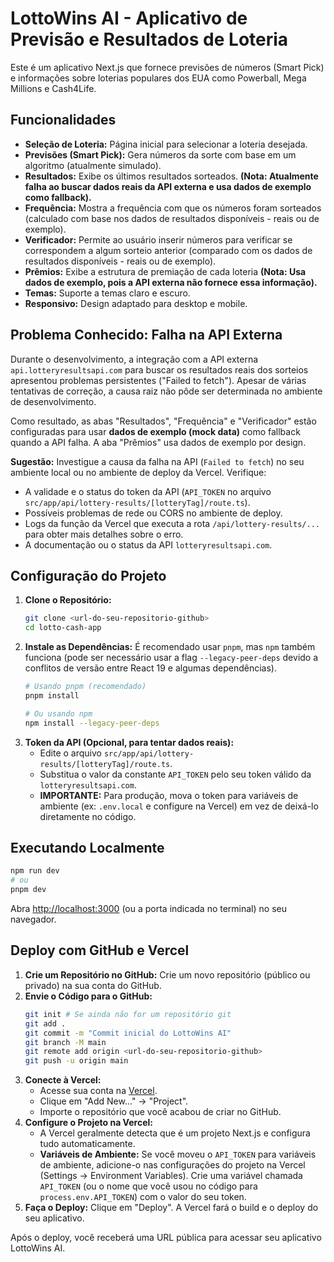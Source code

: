 # LottoWins AI - Aplicativo de Previsão e Resultados de Loteria

Este é um aplicativo Next.js que fornece previsões de números (Smart Pick) e informações sobre loterias populares dos EUA como Powerball, Mega Millions e Cash4Life.

## Funcionalidades

*   **Seleção de Loteria:** Página inicial para selecionar a loteria desejada.
*   **Previsões (Smart Pick):** Gera números da sorte com base em um algoritmo (atualmente simulado).
*   **Resultados:** Exibe os últimos resultados sorteados. **(Nota: Atualmente falha ao buscar dados reais da API externa e usa dados de exemplo como fallback).**
*   **Frequência:** Mostra a frequência com que os números foram sorteados (calculado com base nos dados de resultados disponíveis - reais ou de exemplo).
*   **Verificador:** Permite ao usuário inserir números para verificar se correspondem a algum sorteio anterior (comparado com os dados de resultados disponíveis - reais ou de exemplo).
*   **Prêmios:** Exibe a estrutura de premiação de cada loteria **(Nota: Usa dados de exemplo, pois a API externa não fornece essa informação).**
*   **Temas:** Suporte a temas claro e escuro.
*   **Responsivo:** Design adaptado para desktop e mobile.

## Problema Conhecido: Falha na API Externa

Durante o desenvolvimento, a integração com a API externa `api.lotteryresultsapi.com` para buscar os resultados reais dos sorteios apresentou problemas persistentes ("Failed to fetch"). Apesar de várias tentativas de correção, a causa raiz não pôde ser determinada no ambiente de desenvolvimento.

Como resultado, as abas "Resultados", "Frequência" e "Verificador" estão configuradas para usar **dados de exemplo (mock data)** como fallback quando a API falha. A aba "Prêmios" usa dados de exemplo por design.

**Sugestão:** Investigue a causa da falha na API (`Failed to fetch`) no seu ambiente local ou no ambiente de deploy da Vercel. Verifique:
*   A validade e o status do token da API (`API_TOKEN` no arquivo `src/app/api/lottery-results/[lotteryTag]/route.ts`).
*   Possíveis problemas de rede ou CORS no ambiente de deploy.
*   Logs da função da Vercel que executa a rota `/api/lottery-results/...` para obter mais detalhes sobre o erro.
*   A documentação ou o status da API `lotteryresultsapi.com`.

## Configuração do Projeto

1.  **Clone o Repositório:**
    ```bash
    git clone <url-do-seu-repositorio-github>
    cd lotto-cash-app
    ```
2.  **Instale as Dependências:** É recomendado usar `pnpm`, mas `npm` também funciona (pode ser necessário usar a flag `--legacy-peer-deps` devido a conflitos de versão entre React 19 e algumas dependências).
    ```bash
    # Usando pnpm (recomendado)
    pnpm install

    # Ou usando npm
    npm install --legacy-peer-deps
    ```
3.  **Token da API (Opcional, para tentar dados reais):**
    *   Edite o arquivo `src/app/api/lottery-results/[lotteryTag]/route.ts`.
    *   Substitua o valor da constante `API_TOKEN` pelo seu token válido da `lotteryresultsapi.com`.
    *   **IMPORTANTE:** Para produção, mova o token para variáveis de ambiente (ex: `.env.local` e configure na Vercel) em vez de deixá-lo diretamente no código.

## Executando Localmente

```bash
npm run dev
# ou
pnpm dev
```

Abra [http://localhost:3000](http://localhost:3000) (ou a porta indicada no terminal) no seu navegador.

## Deploy com GitHub e Vercel

1.  **Crie um Repositório no GitHub:** Crie um novo repositório (público ou privado) na sua conta do GitHub.
2.  **Envie o Código para o GitHub:**
    ```bash
    git init # Se ainda não for um repositório git
    git add .
    git commit -m "Commit inicial do LottoWins AI"
    git branch -M main
    git remote add origin <url-do-seu-repositorio-github>
    git push -u origin main
    ```
3.  **Conecte à Vercel:**
    *   Acesse sua conta na [Vercel](https://vercel.com/).
    *   Clique em "Add New..." -> "Project".
    *   Importe o repositório que você acabou de criar no GitHub.
4.  **Configure o Projeto na Vercel:**
    *   A Vercel geralmente detecta que é um projeto Next.js e configura tudo automaticamente.
    *   **Variáveis de Ambiente:** Se você moveu o `API_TOKEN` para variáveis de ambiente, adicione-o nas configurações do projeto na Vercel (Settings -> Environment Variables). Crie uma variável chamada `API_TOKEN` (ou o nome que você usou no código para `process.env.API_TOKEN`) com o valor do seu token.
5.  **Faça o Deploy:** Clique em "Deploy". A Vercel fará o build e o deploy do seu aplicativo.

Após o deploy, você receberá uma URL pública para acessar seu aplicativo LottoWins AI.

